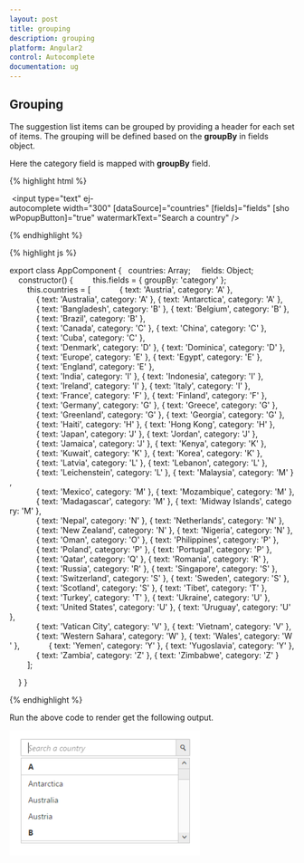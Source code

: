 ```yaml
---
layout: post
title: grouping
description: grouping
platform: Angular2
control: Autocomplete 
documentation: ug
---
```


## Grouping

The suggestion list items can be grouped by providing a header for each set of items. The grouping will be defined based on the **groupBy** in fields object.

Here the category field is mapped with **groupBy** field.

{% highlight html %}

 <input type="text" ej-autocomplete width="300" [dataSource]="countries" [fields]="fields" [showPopupButton]="true" watermarkText="Search a country" />

{% endhighlight %}



{% highlight js %}

export class AppComponent {
  countries: Array<any>;
    fields: Object;
    constructor() {
        this.fields = { groupBy: 'category' };
        this.countries = [
            { text: 'Austria', category: 'A' },
            { text: 'Australia', category: 'A' }, { text: 'Antarctica', category: 'A' },
            { text: 'Bangladesh', category: 'B' }, { text: 'Belgium', category: 'B' },
            { text: 'Brazil', category: 'B' },
            { text: 'Canada', category: 'C' }, { text: 'China', category: 'C' },
            { text: 'Cuba', category: 'C' },
            { text: 'Denmark', category: 'D' }, { text: 'Dominica', category: 'D' },
            { text: 'Europe', category: 'E' }, { text: 'Egypt', category: 'E' },
            { text: 'England', category: 'E' },
            { text: 'India', category: 'I' }, { text: 'Indonesia', category: 'I' },
            { text: 'Ireland', category: 'I' }, { text: 'Italy', category: 'I' },
            { text: 'France', category: 'F' }, { text: 'Finland', category: 'F' },
            { text: 'Germany', category: 'G' }, { text: 'Greece', category: 'G' },
            { text: 'Greenland', category: 'G' }, { text: 'Georgia', category: 'G' },
            { text: 'Haiti', category: 'H' }, { text: 'Hong Kong', category: 'H' },
            { text: 'Japan', category: 'J' }, { text: 'Jordan', category: 'J' },
            { text: 'Jamaica', category: 'J' }, { text: 'Kenya', category: 'K' },
            { text: 'Kuwait', category: 'K' }, { text: 'Korea', category: 'K' },
            { text: 'Latvia', category: 'L' }, { text: 'Lebanon', category: 'L' },
            { text: 'Leichenstein', category: 'L' }, { text: 'Malaysia', category: 'M' },
            { text: 'Mexico', category: 'M' }, { text: 'Mozambique', category: 'M' },
            { text: 'Madagascar', category: 'M' }, { text: 'Midway Islands', category: 'M' },
            { text: 'Nepal', category: 'N' }, { text: 'Netherlands', category: 'N' },
            { text: 'New Zealand', category: 'N' }, { text: 'Nigeria', category: 'N' },
            { text: 'Oman', category: 'O' }, { text: 'Philippines', category: 'P' },
            { text: 'Poland', category: 'P' }, { text: 'Portugal', category: 'P' },
            { text: 'Qatar', category: 'Q' }, { text: 'Romania', category: 'R' },
            { text: 'Russia', category: 'R' }, { text: 'Singapore', category: 'S' },
            { text: 'Switzerland', category: 'S' }, { text: 'Sweden', category: 'S' },
            { text: 'Scotland', category: 'S' }, { text: 'Tibet', category: 'T' },
            { text: 'Turkey', category: 'T' }, { text: 'Ukraine', category: 'U' },
            { text: 'United States', category: 'U' }, { text: 'Uruguay', category: 'U' },
            { text: 'Vatican City', category: 'V' }, { text: 'Vietnam', category: 'V' },
            { text: 'Western Sahara', category: 'W' }, { text: 'Wales', category: 'W' },
            { text: 'Yemen', category: 'Y' }, { text: 'Yugoslavia', category: 'Y' },
            { text: 'Zambia', category: 'Z' }, { text: 'Zimbabwe', category: 'Z' }
        ];

    }
}

{% endhighlight %}

Run the above code to render get the following output.

![](grouping_images\grouping_img1.png)

